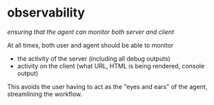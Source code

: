 # observability
*ensuring that the agent can monitor both server and client*

At all times, both user and agent should be able to monitor

- the activity of the server (including all debug outputs)
- activity on the client (what URL, HTML is being rendered, console output)

This avoids the user having to act as the "eyes and ears" of the agent, streamlining the workflow.
